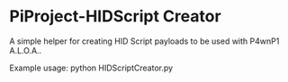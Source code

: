 # PiProject-HIDScript Creator

A simple helper for creating HID Script payloads to be used with P4wnP1 A.L.O.A..

Example usage:
python HIDScriptCreator.py
